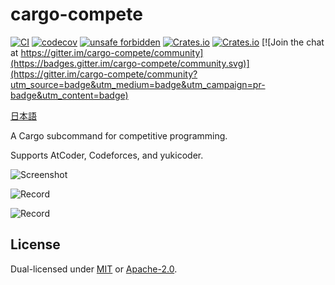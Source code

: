 # cargo-compete

[![CI](https://github.com/qryxip/cargo-compete/workflows/CI/badge.svg)](https://github.com/qryxip/cargo-compete/actions?workflow=CI)
[![codecov](https://codecov.io/gh/qryxip/cargo-compete/branch/master/graph/badge.svg)](https://codecov.io/gh/qryxip/cargo-compete/branch/master)
[![unsafe forbidden](https://img.shields.io/badge/unsafe-forbidden-success.svg)](https://github.com/rust-secure-code/safety-dance/)
[![Crates.io](https://img.shields.io/crates/v/cargo-compete.svg)](https://crates.io/crates/cargo-compete)
[![Crates.io](https://img.shields.io/crates/l/cargo-compete.svg)](https://crates.io/crates/cargo-compete)
[![Join the chat at https://gitter.im/cargo-compete/community](https://badges.gitter.im/cargo-compete/community.svg)](https://gitter.im/cargo-compete/community?utm_source=badge&utm_medium=badge&utm_campaign=pr-badge&utm_content=badge)

[日本語](https://github.com/qryxip/cargo-compete/blob/master/README-ja.md)

A Cargo subcommand for competitive programming.

Supports AtCoder, Codeforces, and yukicoder.

![Screenshot](https://user-images.githubusercontent.com/14125495/91646306-b7e65980-ea88-11ea-8f0c-f11080b914ed.png)

![Record](https://user-images.githubusercontent.com/14125495/91647287-1b29b900-ea94-11ea-9053-43e25c77706f.gif)

![Record](https://user-images.githubusercontent.com/14125495/91647583-511c6c80-ea97-11ea-941c-884070a3182a.gif)

## License

Dual-licensed under [MIT](https://opensource.org/licenses/MIT) or [Apache-2.0](http://www.apache.org/licenses/LICENSE-2.0).
